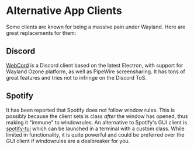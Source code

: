 # Alternative App Clients

Some clients are known for being a massive pain under Wayland. Here are great
replacements for them:

## Discord

[WebCord](https://github.com/SpacingBat3/WebCord) is a Discord client based on
the latest Electron, with support for Wayland Ozone platform, as well as
PipeWire screensharing. It has tons of great features and tries not to infringe
on the Discord ToS.

## Spotify

It has been reported that Spotify does not follow window rules. This is possibly
because the client sets is class _after_ the window has opened, thus making it "immune"
to windowrules. An alternative to Spotify's GUI client is
[spotify-tui](https://github.com/Rigellute/spotify-tui) which can be launched in a terminal
with a custom class. While limited in functionality, it is quite powerful and could be
preferred over the GUI client if windowrules are a dealbreaker for you.
